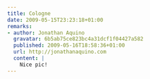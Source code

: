 ```yaml
---
title: Cologne
date: 2009-05-15T23:23:18+01:00
remarks:
- author: Jonathan Aquino
  gravatar: 6b5ab75ce823bc4a31dcf1f04427a582
  published: 2009-05-16T18:58:36+01:00
  url: http://jonathanaquino.com
  content: |
    Nice pic!
---
```

